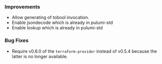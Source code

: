 ### Improvements

- Allow generating of tobool invocation.
- Enable jsondecode which is already in pulumi-std
- Enable lookup which is already in pulumi-std

### Bug Fixes

 - Require v0.6.0 of the `terraform-provider` instead of v0.5.4 because the latter is no longer available.
